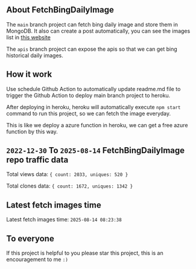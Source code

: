 ## About FetchBingDailyImage

The `main` branch project can fetch bing daily image and store them in MongoDB.
It also can create a post automatically, you can see the images list in [this website](https://oursalbum.netlify.app)

The `apis` branch project can expose the apis so that we can get bing historical daily images.

## How it work

Use schedule Github Action to automatically update readme.md file to trigger the Github Action to deploy main branch project to heroku.

After deploying in heroku, heroku will automatically execute `npm start` command to run this project, so we can fetch the image everyday.

This is like we deploy a azure function in heroku, we can get a free azure function by this way.

## `2022-12-30` To `2025-08-14` FetchBingDailyImage repo traffic data

Total views data: `{ count: 2033, uniques: 520 }`

Total clones data: `{ count: 1672, uniques: 1342 }`

## Latest fetch images time

Latest fetch images time: `2025-08-14 08:23:38`

## To everyone

If this project is helpful to you please star this project, this is an encouragement to me `:)`



